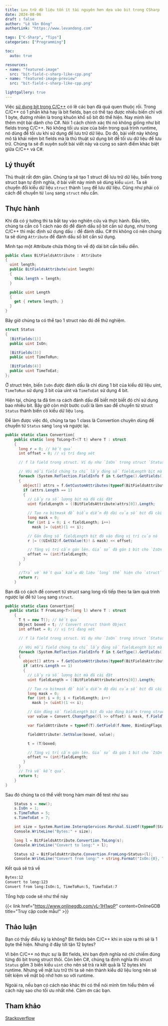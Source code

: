```yaml
---
title: Lưu trữ dữ liệu tốn ít tài nguyên hơn dựa vào bit trong CSharp
date: 2024-08-06 
draft : false
author: "Lê Văn Đông"
authorLink: "https://www.levandong.com"

tags: ["C-Sharp", "Tips"]
categories: ["Programming"]

toc:
  auto: true

resources:
- name: "featured-image"
  src: "bit-field-c-sharp-like-cpp.png"
- name: "featured-image-preview"
  src: "bit-field-c-sharp-like-cpp.png"

lightgallery: true
---
```

Việc [sử dụng bit trong C/C++](/bit-fields-trong-c-cpp) có lẽ các bạn đã quá quen thuộc rồi. Trong C/C++ có 1 phần khá hay là bit fields, bạn có thể tạo được nhiều biến chỉ với 1 byte, đương nhiên là trong khuôn khổ số bit đó thể hiện. Nay mình lên thêm một bài dành cho C#. Nói 1 cách chính xác thì nó không giống như bit fields trong C/C++. Nó không tối ưu size của biến trong quá trình runtime, nó dùng để tối ưu khi sử dụng để lưu trữ dữ liệu. Do đó, bài viết này không mô tả khái niệm bit fields mà là thủ thuật sử dụng bit để tối ưu dữ liệu để lưu trữ. Chúng ta sẽ đi xuyên suốt bài viết này và cùng so sánh điểm khác biệt giữa C/C++ và C#.

## Lý thuyết

Thủ thuật rất đơn giản. Chúng ta sẽ tạo 1 struct để lưu trữ dữ liệu, biến trong struct bạn tự định nghĩa, ở bài viết này mình sẽ dùng kiểu `uint`. Ta sẽ chuyển đổi kiểu dữ liệu `struct` thành `long` để lưu dữ liệu. Cũng như phải có cách để chuyển từ `long` sang `struct` nếu cần.

## Thực hành

Khi đã có ý tưởng thì ta bắt tay vào nghiên cứu và thực hành. Đầu tiên, chúng ta cần có 1 cách nào đó để đánh dấu số bit cần sử dụng, như trong C/C++ thì mặc định sử dụng dấu `:` để đánh dấu. C# thì không có nên chúng ta sẽ dùng `Attribute` để đánh dấu số bit cần sử dụng.

Mình tạo một Attribute chứa thông tin về độ dài bit cần biểu diễn.

```c#
public class BitFieldsAttribute : Attribute
{
  uint length;
  public BitFieldsAttribute(uint length) 
  {
    this.length = length;
  }

  public uint Length
  {
    get { return length; }
  }
}
```
Bây giờ chúng ta có thể tạo 1 struct nào đó để thử nghiệm.

```c#
struct Status
{
  [BitFields(1)]
  public uint IsOn;

  [BitFields(3)]
  public uint TimeToRun;

  [BitFields(4)]
  public uint TimeToEat;
};
```

Ở struct trên, biến `IsOn` được đánh dấu là chỉ dùng 1 bit của kiểu dữ liệu uint, `TimeToRun` sử dụng 3 bit của uint và `TimeToEat` sử dụng 4 bit.

Hiện tại, chúng ta đã tìm ra cách đánh dấu để biết một biết đó chỉ sử dụng bao nhiêu bit. Bây giờ còn một bước cuối là làm sao để chuyển từ struct `Status` thành biến có kiểu dữ liệu `long`.

Để làm được việc đó, chúng ta tạo 1 class là Convertion chuyên dùng để chuyển từ `Status` sang `long` và ngược lại.

```c#
public static class Convertion{
    public static long ToLong<T>(T t) where T : struct
    {
      long r = 0; // kết quả
      int offset = 0; // vị trí đang xét

      // f là field trong struct. Ví dụ như `IsOn` trong struct `Status`

      // Với mỗi field chúng ta chỉ lấy đúng số fieldLength bit mà thôi.
      foreach (System.Reflection.FieldInfo f in t.GetType().GetFields())
      {
        object[] attrs = f.GetCustomAttributes(typeof(BitFieldsAttribute), false);
        if (attrs.Length == 1)
        {
          // Lấy ra số lượng bit mà đã cài đặt
          uint fieldLength = ((BitFieldsAttribute)attrs[0]).Length; 

          // Tạo ra bitmask để biểu diễn độ dài của số bit đã cài đặt - tức là fieldLength;
          long mask = 0;
          for (int i = 0; i < fieldLength; i++)
            mask |= (uint)(1 << i);

          // Gán đúng số fieldLength bit đó vào đúng vị trí của nó
          r |= ((UInt32)f.GetValue(t)! & mask) << offset;

          // Tăng vị trí cần gán lên. Giả sử đá gán 1 bit cho `IsOn` rồi thì tăng lên 1 để gán tiếp cho bit tiếp theo
          offset += (int)fieldLength;
        }
      }

      //Trả về kết quả kiểu dữ liệu `long` thể hiện cho `struct`
      return r;
    }
```

Bạn đã có cách để convert từ struct sang long rồi tiếp theo ta làm quá trình ngược lại để từ `long` sang `struct`.

```c#
public static class Convertion{
  public static T FromLong<T>(long l) where T : struct
    {
      T t = new T(); // kết quả
      Object boxed = t; // Convert struct thành Object
      int offset = 0; // vị trí đang xét

      // f là field trong struct. Ví dụ như `IsOn` trong struct `Status`

      // Với mỗi field chúng ta chỉ lấy đúng số fieldLength bit mà thôi.
      foreach (System.Reflection.FieldInfo f in t.GetType().GetFields())
      {
        object[] attrs = f.GetCustomAttributes(typeof(BitFieldsAttribute), false);
        if (attrs.Length == 1)
        {
          // Lấy ra số lượng bit mà đã cài đặt
          uint fieldLength = ((BitFieldsAttribute)attrs[0]).Length;

          // Tạo ra bitmask để biểu diễn độ dài của số bit đã cài đặt - tức là fieldLength;
          long mask = 0;
          for (int i = 0; i < fieldLength; i++)
            mask |= (uint)(1 << i);

          // Gán đúng số fieldLength bit đó vào đúng biến trong struct
          var value = Convert.ChangeType((l >> offset) & mask, f.FieldType);

          var fieldAttribute = typeof(T).GetField(f.Name, BindingFlags.Instance | BindingFlags.Public);

          fieldAttribute!.SetValue(boxed, value);

          t = (T)boxed;

          // Tăng vị trí cần gán lên. Giả sử đá gán 1 bit cho `IsOn` rồi thì tăng lên 1 để gán tiếp cho bit tiếp theo
          offset += (int)fieldLength;
        }
      }
      // Trà về kết quả.
      return t;
    }
}
```

Sau đó chúng ta có thể viết trong hàm main để test như sau

```c#
    Status s = new();
    s.IsOn = 1;
    s.TimeToRun = 5;
    s.TimeToEat = 7;

    int size = System.Runtime.InteropServices.Marshal.SizeOf(typeof(Status));
    Console.WriteLine("Bytes:" + size);

    long l = BitFieldsAttribute.Convertion.ToLong(s);
    Console.WriteLine("Convert to long:" + l);

    Status s2 = BitFieldsAttribute.Convertion.FromLong<Status>(l);
    Console.WriteLine("Convert from long:" + string.Format("IsOn:{0}, TimeToRun:{1}, TimeToEat:{2}", s2.IsOn, s2.TimeToRun, s2.TimeToEat));
```

Kết quả sẽ trả về

```bash
Bytes:12
Convert to long:123
Convert from long:IsOn:1, TimeToRun:5, TimeToEat:7
```

Tổng hợp code sẽ như thế này

{{< link href="https://www.onlinegdb.com/yL-1H1woP" content=OnlineGDB title="Truy cập code mẫu!" >}}

## Thảo luận

Bạn có thấy điều kỳ lạ không? Bit fields bên C/C++ khi in size ra thì sẽ là 1 byte thể hiện. Nhưng ở đây tới tận 12 bytes?

Vì bên C/C++ nó thực sự là Bit fields, khi bạn định nghĩa nó chỉ chiếm đúng từng đó bit trong struct thôi. Còn bên C#, chúng ta định nghĩa thì struct `Status` gồm 3 biến kiểu `uint` cho nên sẽ trả ra kết quả là 12 bytes khi runtime. Nhưng về mặt lưu trữ thì ta sẽ nén thành kiểu dữ liệu long nên sẽ tiết kiệm về mặt bộ nhớ hơn so với runtime.

Ngoài ra, nếu bạn có cách nào khác thì có thể nói mình tìm hiểu thêm về cách này sao cho tối ưu nhất nhé. Cảm ơn các bạn.

## Tham khảo
[Stackoverflow](https://stackoverflow.com/a/14591)